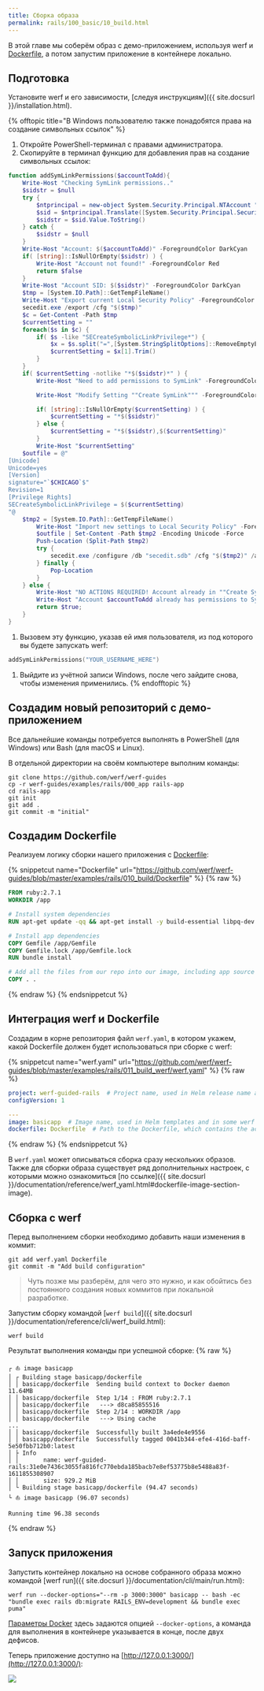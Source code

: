 ```yaml
---
title: Сборка образа
permalink: rails/100_basic/10_build.html
---
```


В этой главе мы соберём образ с демо-приложением, используя werf и [Dockerfile](https://docs.docker.com/engine/reference/builder/), а потом запустим приложение в контейнере локально.

## Подготовка

Установите werf и его зависимости, [следуя инструкциям]({{ site.docsurl }}/installation.html).

{% offtopic title="В Windows пользователю также понадобятся права на создание символьных ссылок" %}
1. Откройте PowerShell-терминал с правами администратора.
1. Скопируйте в терминал функцию для добавления прав на создание символьных ссылок:
```powershell
function addSymLinkPermissions($accountToAdd){
    Write-Host "Checking SymLink permissions.."
    $sidstr = $null
    try {
        $ntprincipal = new-object System.Security.Principal.NTAccount "$accountToAdd"
        $sid = $ntprincipal.Translate([System.Security.Principal.SecurityIdentifier])
        $sidstr = $sid.Value.ToString()
    } catch {
        $sidstr = $null
    }
    Write-Host "Account: $($accountToAdd)" -ForegroundColor DarkCyan
    if( [string]::IsNullOrEmpty($sidstr) ) {
        Write-Host "Account not found!" -ForegroundColor Red
        return $false
    }
    Write-Host "Account SID: $($sidstr)" -ForegroundColor DarkCyan
    $tmp = [System.IO.Path]::GetTempFileName()
    Write-Host "Export current Local Security Policy" -ForegroundColor DarkCyan
    secedit.exe /export /cfg "$($tmp)" 
    $c = Get-Content -Path $tmp 
    $currentSetting = ""
    foreach($s in $c) {
        if( $s -like "SECreateSymbolicLinkPrivilege*") {
            $x = $s.split("=",[System.StringSplitOptions]::RemoveEmptyEntries)
            $currentSetting = $x[1].Trim()
        }
    }
    if( $currentSetting -notlike "*$($sidstr)*" ) {
        Write-Host "Need to add permissions to SymLink" -ForegroundColor Yellow

        Write-Host "Modify Setting ""Create SymLink""" -ForegroundColor DarkCyan

        if( [string]::IsNullOrEmpty($currentSetting) ) {
            $currentSetting = "*$($sidstr)"
        } else {
            $currentSetting = "*$($sidstr),$($currentSetting)"
        }
        Write-Host "$currentSetting"
    $outfile = @"
[Unicode]
Unicode=yes
[Version]
signature="`$CHICAGO`$"
Revision=1
[Privilege Rights]
SECreateSymbolicLinkPrivilege = $($currentSetting)
"@
    $tmp2 = [System.IO.Path]::GetTempFileName()
        Write-Host "Import new settings to Local Security Policy" -ForegroundColor DarkCyan
        $outfile | Set-Content -Path $tmp2 -Encoding Unicode -Force
        Push-Location (Split-Path $tmp2)
        try {
            secedit.exe /configure /db "secedit.sdb" /cfg "$($tmp2)" /areas USER_RIGHTS 
        } finally { 
            Pop-Location
        }
    } else {
        Write-Host "NO ACTIONS REQUIRED! Account already in ""Create SymLink""" -ForegroundColor DarkCyan
        Write-Host "Account $accountToAdd already has permissions to SymLink" -ForegroundColor Green
        return $true;
    }
}
```
1. Вызовем эту функцию, указав ей имя пользователя, из под которого вы будете запускать werf:
```powershell
addSymLinkPermissions("YOUR_USERNAME_HERE")
```
1. Выйдите из учётной записи Windows, после чего зайдите снова, чтобы изменения применились.
{% endofftopic %}

## Создадим новый репозиторий с демо-приложением

Все дальнейшие команды потребуется выполнять в PowerShell (для Windows) или Bash (для macOS и Linux).

В отдельной директории на своём компьютере выполним команды:
```shell
git clone https://github.com/werf/werf-guides
cp -r werf-guides/examples/rails/000_app rails-app
cd rails-app
git init
git add .
git commit -m "initial"
```

## Создадим Dockerfile

Реализуем логику сборки нашего приложения с [Dockerfile](https://docs.docker.com/engine/reference/builder/):

{% snippetcut name="Dockerfile" url="https://github.com/werf/werf-guides/blob/master/examples/rails/010_build/Dockerfile" %}
{% raw %}
```Dockerfile
FROM ruby:2.7.1
WORKDIR /app

# Install system dependencies
RUN apt-get update -qq && apt-get install -y build-essential libpq-dev libxml2-dev libxslt1-dev curl

# Install app dependencies
COPY Gemfile /app/Gemfile
COPY Gemfile.lock /app/Gemfile.lock
RUN bundle install

# Add all the files from our repo into our image, including app source code
COPY . .
```
{% endraw %}
{% endsnippetcut %}

## Интеграция werf и Dockerfile

Создадим в корне репозитория файл `werf.yaml`, в котором укажем, какой Dockerfile должен будет использоваться при сборке с werf:

{% snippetcut name="werf.yaml" url="https://github.com/werf/werf-guides/blob/master/examples/rails/011_build_werf/werf.yaml" %}
{% raw %}
```yaml
project: werf-guided-rails  # Project name, used in Helm release name and Namespace name by default.
configVersion: 1

---
image: basicapp  # Image name, used in Helm templates and in some werf commands.
dockerfile: Dockerfile  # Path to the Dockerfile, which contains the actual build instructions.
```
{% endraw %}
{% endsnippetcut %}

В `werf.yaml` может описываться сборка сразу нескольких образов. Также для сборки образа существует ряд дополнительных настроек, с которыми можно ознакомиться [по ссылке]({{ site.docsurl }}/documentation/reference/werf_yaml.html#dockerfile-image-section-image).

## Сборка с werf

Перед выполнением сборки необходимо добавить наши изменения в коммит:
```shell
git add werf.yaml Dockerfile
git commit -m "Add build configuration"
```

> Чуть позже мы разберём, для чего это нужно, и как обойтись без постоянного создания новых коммитов при локальной разработке.

Запустим сборку командой [`werf build`]({{ site.docsurl }}/documentation/reference/cli/werf_build.html):
```shell
werf build
```

Результат выполнения команды при успешной сборке:
{% raw %}
```shell
┌ ⛵ image basicapp
│ ┌ Building stage basicapp/dockerfile
│ │ basicapp/dockerfile  Sending build context to Docker daemon  11.64MB
│ │ basicapp/dockerfile  Step 1/14 : FROM ruby:2.7.1
│ │ basicapp/dockerfile   ---> d8ca85855516
│ │ basicapp/dockerfile  Step 2/14 : WORKDIR /app
│ │ basicapp/dockerfile   ---> Using cache
...
│ │ basicapp/dockerfile  Successfully built 3a4ede4e9556
│ │ basicapp/dockerfile  Successfully tagged 0041b344-efe4-416d-baff-5e50fbb712b0:latest
│ ├ Info
│ │       name: werf-guided-rails:31e0e7436c3055fa816fc770ebda185bacb7e8ef53775b8e5488a83f-1611855308907
│ │       size: 929.2 MiB
│ └ Building stage basicapp/dockerfile (94.47 seconds)
└ ⛵ image basicapp (96.07 seconds)

Running time 96.38 seconds
```
{% endraw %}

## Запуск приложения

Запустить контейнер локально на основе собранного образа можно командой [werf run]({{ site.docsurl }}/documentation/cli/main/run.html):
```shell
werf run --docker-options="--rm -p 3000:3000" basicapp -- bash -ec "bundle exec rails db:migrate RAILS_ENV=development && bundle exec puma"
```

[Параметры Docker](https://docs.docker.com/engine/reference/run/) здесь задаются опцией `--docker-options`, а команда для выполнения в контейнере указывается в конце, после двух дефисов.

Теперь приложение доступно на [http://127.0.0.1:3000/](http://127.0.0.1:3000/):

![](/guides/images/rails/100_10_app_in_browser.png)

<div id="go-forth-button">
    <go-forth url="20_cluster.html" label="Подготовка кластера" framework="{{ page.label_framework }}" ci="{{ page.label_ci }}" guide-code="{{ page.guide_code }}" base-url="{{ site.baseurl }}"></go-forth>
</div>
